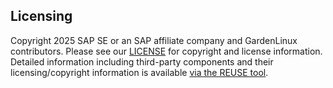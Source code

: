 
## Licensing

Copyright 2025 SAP SE or an SAP affiliate company and GardenLinux contributors. Please see our [LICENSE](LICENSE) for
copyright and license information. Detailed information including third-party components and their licensing/copyright
information is available [via the REUSE tool](https://reuse.software).
